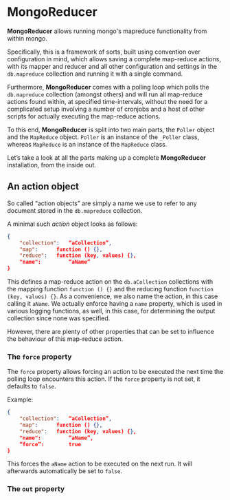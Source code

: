 # MongoReducer #

__MongoReducer__ allows running mongo's mapreduce functionality from within mongo.

Specifically, this is a framework of sorts, built using convention over configuration in mind, which allows saving a complete map-reduce actions, with its mapper and reducer and all other configuration and settings in the `db.mapreduce` collection and running it with a single command.

Furthermore, __MongoReducer__ comes with a polling loop which polls the `db.mapreduce` collection (amongst others) and will run all map-reduce actions found within, at specified time-intervals, without the need for a complicated setup involving a number of cronjobs and a host of other scripts for actually executing the map-reduce actions.

To this end, __MongoReducer__ is split into two main parts, the `Poller` object and the `MapReduce` object. `Poller` is an instance of the `_Poller` class, whereas `MapReduce` is an instance of the `MapReduce` class.

Let’s take a look at all the parts making up a complete __MongoReducer__ installation, from the inside out.

## An action object ##

So called “action objects” are simply a name we use to refer to any document stored in the `db.mapreduce` collection.

A minimal such _action_ object looks as follows:

```json
{
	"collection":	“aCollection”,
    "map": 		function () {},
    "reduce": 	function (key, values) {},
    "name": 		“aName”
}
```

This defines a map-reduce action on the `db.aCollection` collections with the mapping function `function () {}` and the reducing function `function (key, values) {}`. As a convenience, we also name the action, in this case calling it `aName`. We actually enforce having a `name` property, which is used in various logging functions, as well, in this case, for determining the output collection since none was specified.

However, there are plenty of other properties that can be set to influence the behaviour of this map-reduce action.

### The `force` property ###

The `force` property allows forcing an action to be executed the next time the polling loop encounters this action. If the `force` property is not set, it defaults to `false`.

Example:

```json
{
	"collection":	“aCollection”,
    "map": 		function () {},
    "reduce": 	function (key, values) {},
    "name": 		“aName”,
    “force”:		true
}
```

This forces the `aName` action to be executed on the next run. It will afterwards automatically be set to `false`.

### The `out` property ###


